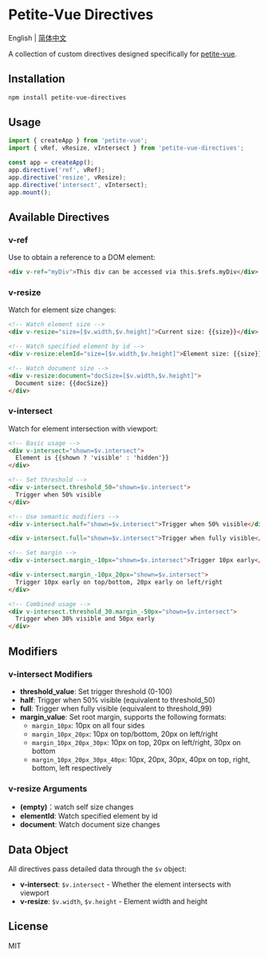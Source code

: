 # Petite-Vue Directives

English | [简体中文](./README.cn.md)

A collection of custom directives designed specifically for [petite-vue](https://github.com/vuejs/petite-vue).

## Installation

```bash
npm install petite-vue-directives
```

## Usage

```js
import { createApp } from 'petite-vue';
import { vRef, vResize, vIntersect } from 'petite-vue-directives';

const app = createApp();
app.directive('ref', vRef);
app.directive('resize', vResize);
app.directive('intersect', vIntersect);
app.mount();
```

## Available Directives

### v-ref

Use to obtain a reference to a DOM element:

```html
<div v-ref="myDiv">This div can be accessed via this.$refs.myDiv</div>
```

### v-resize

Watch for element size changes:

```html
<!-- Watch element size -->
<div v-resize="size=[$v.width,$v.height]">Current size: {{size}}</div>

<!-- Watch specified element by id -->
<div v-resize:elemId="size=[$v.width,$v.height]">Element size: {{size}}</div>

<!-- Watch document size -->
<div v-resize:document="docSize=[$v.width,$v.height]">
  Document size: {{docSize}}
</div>
```

### v-intersect

Watch for element intersection with viewport:

```html
<!-- Basic usage -->
<div v-intersect="shown=$v.intersect">
  Element is {{shown ? 'visible' : 'hidden'}}
</div>

<!-- Set threshold -->
<div v-intersect.threshold_50="shown=$v.intersect">
  Trigger when 50% visible
</div>

<!-- Use semantic modifiers -->
<div v-intersect.half="shown=$v.intersect">Trigger when 50% visible</div>

<div v-intersect.full="shown=$v.intersect">Trigger when fully visible</div>

<!-- Set margin -->
<div v-intersect.margin_-10px="shown=$v.intersect">Trigger 10px early</div>

<div v-intersect.margin_-10px_20px="shown=$v.intersect">
  Trigger 10px early on top/bottom, 20px early on left/right
</div>

<!-- Combined usage -->
<div v-intersect.threshold_30.margin_-50px="shown=$v.intersect">
  Trigger when 30% visible and 50px early
</div>
```

## Modifiers

### v-intersect Modifiers

- **threshold_value**: Set trigger threshold (0-100)
- **half**: Trigger when 50% visible (equivalent to threshold_50)
- **full**: Trigger when fully visible (equivalent to threshold_99)
- **margin_value**: Set root margin, supports the following formats:
  - `margin_10px`: 10px on all four sides
  - `margin_10px_20px`: 10px on top/bottom, 20px on left/right
  - `margin_10px_20px_30px`: 10px on top, 20px on left/right, 30px on bottom
  - `margin_10px_20px_30px_40px`: 10px, 20px, 30px, 40px on top, right, bottom, left respectively

### v-resize Arguments

- **(empty)**：watch self size changes
- **elementId**: Watch specified element by id
- **document**: Watch document size changes

## Data Object

All directives pass detailed data through the `$v` object:

- **v-intersect**: `$v.intersect` - Whether the element intersects with viewport
- **v-resize**: `$v.width`, `$v.height` - Element width and height

## License

MIT
